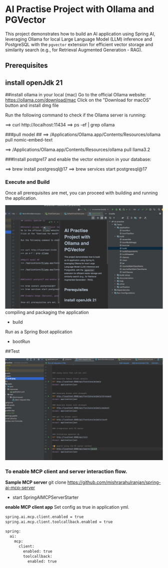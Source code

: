 # AI Practise Project with Ollama and PGVector

This project demonstrates how to build an AI application using Spring AI, leveraging Ollama for local Large Language Model (LLM) inference and PostgreSQL with the `pgvector` extension for efficient vector storage and similarity search (e.g., for Retrieval Augmented Generation - RAG).

## Prerequisites

## install openJdk 21

##install ollama in your local (mac)
Go to the official Ollama website: https://ollama.com/download/mac
Click on the "Download for macOS" button and install dmg file 

Run the following command to check if the Ollama server is running:


==> curl http://localhost:11434
==> ps -ef | grep ollama

###pull model ##
==> /Applications/Ollama.app/Contents/Resources/ollama pull nomic-embed-text

==> /Applications/Ollama.app/Contents/Resources/ollama pull llama3.2


###Install postgre17 and enable the vector extension in your database:

==> brew install postgresql@17
==> brew services start postgresql@17

### Execute and Build

Once all prerequisites are met, you can proceed with building and running the application.

![](images/build.jpeg)
compiling and packaging the application
- build 

Run as a Spring Boot application
- bootRun

##Test

![](images/test.jpeg)


### To enable MCP client and server interaction flow.

**Sample MCP server**
git clone https://github.com/mishrarahulranjan/spring-ai-mcp-server
- start SpringAIMCPServerStarter

**enable MCP client app**
Set config as true in application yml.

```properties
spring.ai.mcp.client.enabled = true
spring.ai.mcp.client.toolcallback.enabled = true
```

```
spring:
  ai:
    mcp:
      client:
        enabled: true
        toolcallback:
          enabled: true
```




